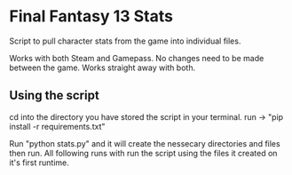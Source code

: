 # Final Fantasy 13 Stats
Script to pull character stats from the game into individual files.

Works with both Steam and Gamepass. No changes need to be made between the game. Works straight away with both.
   
## Using the script
  cd into the directory you have stored the script in your terminal.
  run -> "pip install -r requirements.txt"
  
  Run "python stats.py" and it will create the nessecary directories and files then run.
  All following runs with run the script using the files it created on it's first runtime.

